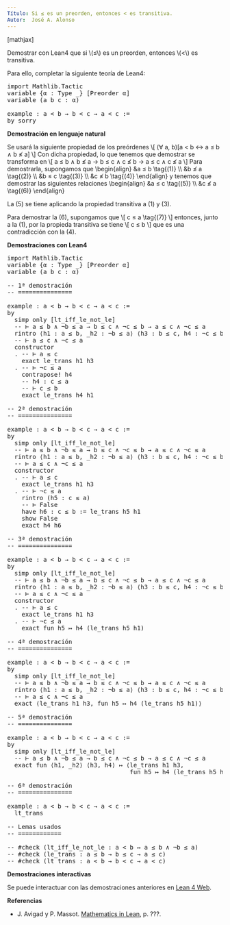 ```yaml
---
Título: Si ≤ es un preorden, entonces < es transitiva.
Autor:  José A. Alonso
---
```


[mathjax]

Demostrar con Lean4 que si \\(≤\\) es un preorden, entonces \\(<\\) es transitiva.

Para ello, completar la siguiente teoría de Lean4:

<pre lang="lean">
import Mathlib.Tactic
variable {α : Type _} [Preorder α]
variable (a b c : α)

example : a < b → b < c → a < c :=
by sorry
</pre>
<!--more-->

<b>Demostración en lenguaje natural</b>

Se usará la siguiente propiedad de los preórdenes
\\[ (∀ a, b)[a < b ↔ a ≤ b ∧ b ≰ a] \\]
Con dicha propiedad, lo que tenemos que demostrar se transforma en
\\[ a ≤ b ∧ b ≰ a → b ≤ c ∧ c ≰ b → a ≤ c ∧ c ≰ a \\]
Para demostrarla, supongamos que
\\begin{align}
   &a ≤ b \\tag{(1)} \\\\
   &b ≰ a \\tag{(2)} \\\\
   &b ≤ c \\tag{(3)} \\\\
   &c ≰ b \\tag{(4)}
\\end{align}
y tenemos que demostrar las siguientes relaciones
\\begin{align}
   &a ≤ c \\tag{(5)} \\\\
   &c ≰ a \\tag{(6)}
\\end{align}

La (5) se tiene aplicando la propiedad transitiva a (1) y (3).

Para demostrar la (6), supongamos que
\\[ c ≤ a \\tag{(7)} \\]
entonces, junto a la (1), por la propieda transitiva se tiene
\\[ c ≤ b \\]
que es una contradicción con la (4).

<b>Demostraciones con Lean4</b>

<pre lang="lean">
import Mathlib.Tactic
variable {α : Type _} [Preorder α]
variable (a b c : α)

-- 1ª demostración
-- ===============

example : a < b → b < c → a < c :=
by
  simp only [lt_iff_le_not_le]
  -- ⊢ a ≤ b ∧ ¬b ≤ a → b ≤ c ∧ ¬c ≤ b → a ≤ c ∧ ¬c ≤ a
  rintro ⟨h1 : a ≤ b, _h2 : ¬b ≤ a⟩ ⟨h3 : b ≤ c, h4 : ¬c ≤ b⟩
  -- ⊢ a ≤ c ∧ ¬c ≤ a
  constructor
  . -- ⊢ a ≤ c
    exact le_trans h1 h3
  . -- ⊢ ¬c ≤ a
    contrapose! h4
    -- h4 : c ≤ a
    -- ⊢ c ≤ b
    exact le_trans h4 h1

-- 2ª demostración
-- ===============

example : a < b → b < c → a < c :=
by
  simp only [lt_iff_le_not_le]
  -- ⊢ a ≤ b ∧ ¬b ≤ a → b ≤ c ∧ ¬c ≤ b → a ≤ c ∧ ¬c ≤ a
  rintro ⟨h1 : a ≤ b, _h2 : ¬b ≤ a⟩ ⟨h3 : b ≤ c, h4 : ¬c ≤ b⟩
  -- ⊢ a ≤ c ∧ ¬c ≤ a
  constructor
  . -- ⊢ a ≤ c
    exact le_trans h1 h3
  . -- ⊢ ¬c ≤ a
    rintro (h5 : c ≤ a)
    -- ⊢ False
    have h6 : c ≤ b := le_trans h5 h1
    show False
    exact h4 h6

-- 3ª demostración
-- ===============

example : a < b → b < c → a < c :=
by
  simp only [lt_iff_le_not_le]
  -- ⊢ a ≤ b ∧ ¬b ≤ a → b ≤ c ∧ ¬c ≤ b → a ≤ c ∧ ¬c ≤ a
  rintro ⟨h1 : a ≤ b, _h2 : ¬b ≤ a⟩ ⟨h3 : b ≤ c, h4 : ¬c ≤ b⟩
  -- ⊢ a ≤ c ∧ ¬c ≤ a
  constructor
  . -- ⊢ a ≤ c
    exact le_trans h1 h3
  . -- ⊢ ¬c ≤ a
    exact fun h5 ↦ h4 (le_trans h5 h1)

-- 4ª demostración
-- ===============

example : a < b → b < c → a < c :=
by
  simp only [lt_iff_le_not_le]
  -- ⊢ a ≤ b ∧ ¬b ≤ a → b ≤ c ∧ ¬c ≤ b → a ≤ c ∧ ¬c ≤ a
  rintro ⟨h1 : a ≤ b, _h2 : ¬b ≤ a⟩ ⟨h3 : b ≤ c, h4 : ¬c ≤ b⟩
  -- ⊢ a ≤ c ∧ ¬c ≤ a
  exact ⟨le_trans h1 h3, fun h5 ↦ h4 (le_trans h5 h1)⟩

-- 5ª demostración
-- ===============

example : a < b → b < c → a < c :=
by
  simp only [lt_iff_le_not_le]
  -- ⊢ a ≤ b ∧ ¬b ≤ a → b ≤ c ∧ ¬c ≤ b → a ≤ c ∧ ¬c ≤ a
  exact fun ⟨h1, _h2⟩ ⟨h3, h4⟩ ↦ ⟨le_trans h1 h3,
                                  fun h5 ↦ h4 (le_trans h5 h1)⟩

-- 6ª demostración
-- ===============

example : a < b → b < c → a < c :=
  lt_trans

-- Lemas usados
-- ============

-- #check (lt_iff_le_not_le : a < b ↔ a ≤ b ∧ ¬b ≤ a)
-- #check (le_trans : a ≤ b → b ≤ c → a ≤ c)
-- #check (lt_trans : a < b → b < c → a < c)
</pre>

<b>Demostraciones interactivas</b>

Se puede interactuar con las demostraciones anteriores en <a href="https://live.lean-lang.org/#url=https://raw.githubusercontent.com/jaalonso/Calculemus2/main/src/???" rel="noopener noreferrer" target="_blank">Lean 4 Web</a>.

<b>Referencias</b>

<ul>
<li> J. Avigad y P. Massot. <a href="https://bit.ly/3U4UjBk">Mathematics in Lean</a>, p. ???.</li>
</ul>
